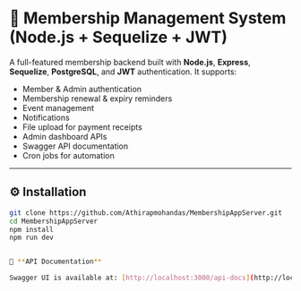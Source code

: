 # 🧾 Membership Management System (Node.js + Sequelize + JWT)

A full-featured membership backend built with **Node.js**, **Express**, **Sequelize**, **PostgreSQL**, and **JWT** authentication. It supports:

- Member & Admin authentication
- Membership renewal & expiry reminders
- Event management
- Notifications
- File upload for payment receipts
- Admin dashboard APIs
- Swagger API documentation   
- Cron jobs for automation

---

## ⚙️ Installation

```bash
git clone https://github.com/Athirapmohandas/MembershipAppServer.git
cd MembershipAppServer
npm install
npm run dev


📘 **API Documentation**

Swagger UI is available at: [http://localhost:3000/api-docs](http://localhost:3000/api-docs)

